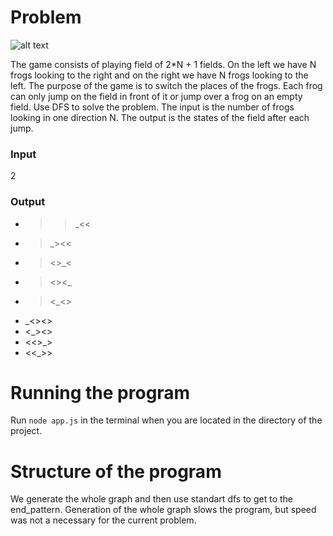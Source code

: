 # Problem

![alt text](http://smart-kit.com/wp-content/uploads/2011/01/frog-jumping-puzzle.jpg "Problem description")

The game consists of playing field of 2*N + 1 fields. On the left we have N frogs looking to the right and on the right we have N frogs looking to the left. The purpose of the game is to switch the places of the frogs. Each frog can only jump on the field in front of it or jump over a frog on an empty field. Use DFS to solve the problem. The input is the number of frogs looking in one direction N. The output is the states of the field after each jump.

### Input
2
### Output
* >>_<<
* >_><<
* ><>_<
* ><><_
* ><_<>
* _<><>
* <_><>
* <<>_>
* <<_>>

# Running the program
Run `node app.js` in the terminal when you are located in the directory of the project.


# Structure of the program
We generate the whole graph and then use standart dfs to get to the end_pattern. Generation of the whole graph slows the program, but speed was not a necessary for the current problem.